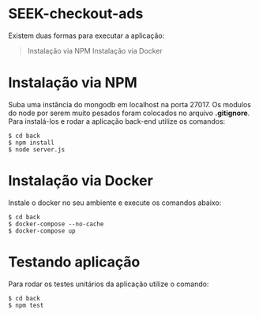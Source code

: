 # SEEK-checkout-ads

Existem duas formas para executar a aplicação:

> Instalação via NPM
> Instalação via Docker

# Instalação via NPM

Suba uma instância do mongodb em localhost na porta 27017. 
Os modulos do node por serem muito pesados foram colocados no arquivo **.gitignore**.
Para instalá-los e rodar a aplicação back-end utilize os comandos:

```
$ cd back
$ npm install
$ node server.js
```

# Instalação via Docker

Instale o docker no seu ambiente e execute os comandos abaixo:

```
$ cd back
$ docker-compose --no-cache
$ docker-compose up
```

# Testando aplicação

Para rodar os testes unitários da aplicação utilize o comando: 
```
$ cd back
$ npm test
```